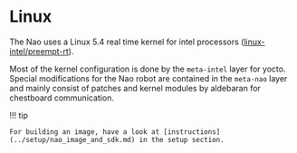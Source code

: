 # Linux

The Nao uses a Linux 5.4 real time kernel for intel processors ([linux-intel/preempt-rt](https://github.com/intel/linux-intel-lts/tree/5.4/preempt-rt)).

Most of the kernel configuration is done by the `meta-intel` layer for yocto.
Special modifications for the Nao robot are contained in the `meta-nao` layer and mainly consist of patches and kernel modules by aldebaran for chestboard communication.

!!! tip

    For building an image, have a look at [instructions](../setup/nao_image_and_sdk.md) in the setup section.
